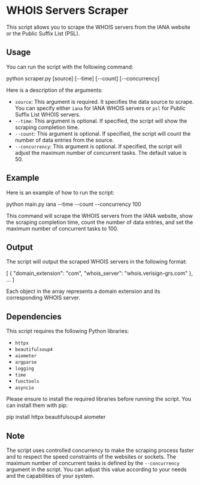 
# WHOIS Servers Scraper

This script allows you to scrape the WHOIS servers from the IANA website or the Public Suffix List (PSL).

## Usage

You can run the script with the following command:

python scraper.py [source] [--time] [--count] [--concurrency]

Here is a description of the arguments:

- `source`: This argument is required. It specifies the data source to scrape. You can specify either `iana` for IANA WHOIS servers or `psl` for Public Suffix List WHOIS servers.
- `--time`: This argument is optional. If specified, the script will show the scraping completion time.
- `--count`: This argument is optional. If specified, the script will count the number of data entries from the source.
- `--concurrency`: This argument is optional. If specified, the script will adjust the maximum number of concurrent tasks. The default value is 50.

## Example

Here is an example of how to run the script:

python main.py iana --time --count --concurrency 100

This command will scrape the WHOIS servers from the IANA website, show the scraping completion time, count the number of data entries, and set the maximum number of concurrent tasks to 100.

## Output

The script will output the scraped WHOIS servers in the following format:

[
    {
        "domain_extension": "com",
        "whois_server": "whois.verisign-grs.com"
    },
    ...
]

Each object in the array represents a domain extension and its corresponding WHOIS server.

## Dependencies

This script requires the following Python libraries:

- `httpx`
- `beautifulsoup4`
- `aiometer`
- `argparse`
- `logging`
- `time`
- `functools`
- `asyncio`

Please ensure to install the required libraries before running the script. You can install them with pip:

pip install httpx beautifulsoup4 aiometer

## Note

The script uses controlled concurrency to make the scraping process faster and to respect the speed constraints of the websites or sockets. The maximum number of concurrent tasks is defined by the `--concurrency` argument in the script. You can adjust this value according to your needs and the capabilities of your system.
